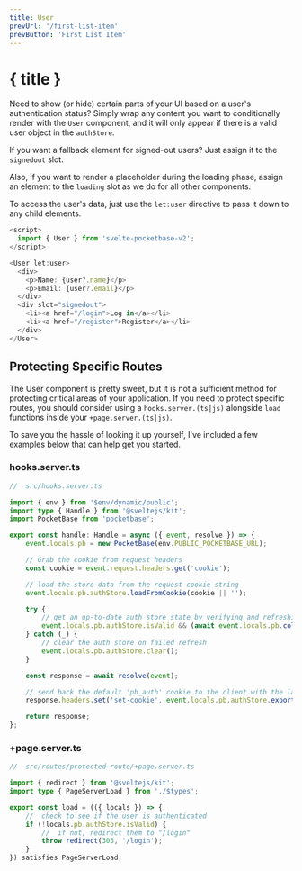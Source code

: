 ```yaml
---
title: User
prevUrl: '/first-list-item'
prevButton: 'First List Item'
---
```


# { title }

Need to show (or hide) certain parts of your UI based on a user's authentication status? Simply wrap any content you want to conditionally render with the `User` component, and it will only appear if there is a valid user object in the `authStore`.

If you want a fallback element for signed-out users? Just assign it to the `signedout` slot.

Also, if you want to render a placeholder during the loading phase, assign an element to the `loading` slot as we do for all other components.

To access the user's data, just use the `let:user` directive to pass it down to any child elements.

```typescript
<script>
  import { User } from 'svelte-pocketbase-v2';
</script>

<User let:user>
  <div>
    <p>Name: {user?.name}</p>
    <p>Email: {user?.email}</p>
  </div>
  <div slot="signedout">
    <li><a href="/login">Log in</a></li>
    <li><a href="/register">Register</a></li>
  </div>
</User>

```

## Protecting Specific Routes

The User component is pretty sweet, but it is not a sufficient method for protecting critical areas of your application. If you need to protect specific routes, you should consider using a `hooks.server.(ts|js)` alongside `load` functions inside your `+page.server.(ts|js)`.

To save you the hassle of looking it up yourself, I've included a few examples below that can help get you started.

### hooks.server.ts

```typescript
//	src/hooks.server.ts

import { env } from '$env/dynamic/public';
import type { Handle } from '@sveltejs/kit';
import PocketBase from 'pocketbase';

export const handle: Handle = async ({ event, resolve }) => {
	event.locals.pb = new PocketBase(env.PUBLIC_POCKETBASE_URL);

	// Grab the cookie from request headers
	const cookie = event.request.headers.get('cookie');

	// load the store data from the request cookie string
	event.locals.pb.authStore.loadFromCookie(cookie || '');

	try {
		// get an up-to-date auth store state by verifying and refreshing the loaded auth model (if any)
		event.locals.pb.authStore.isValid && (await event.locals.pb.collection('users').authRefresh());
	} catch (_) {
		// clear the auth store on failed refresh
		event.locals.pb.authStore.clear();
	}

	const response = await resolve(event);

	// send back the default 'pb_auth' cookie to the client with the latest store state
	response.headers.set('set-cookie', event.locals.pb.authStore.exportToCookie());

	return response;
};
```

### +page.server.ts

```typescript
//	src/routes/protected-route/+page.server.ts

import { redirect } from '@sveltejs/kit';
import type { PageServerLoad } from './$types';

export const load = (({ locals }) => {
	//	check to see if the user is authenticated
	if (!locals.pb.authStore.isValid) {
		//	if not, redirect them to "/login"
		throw redirect(303, '/login');
	}
}) satisfies PageServerLoad;
```
